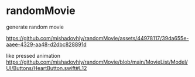 # randomMovie
generate random movie



https://github.com/mishadovhiy/randomMovie/assets/44978117/39da655e-aaee-4329-aa48-d2dbc828891d

like pressed animation https://github.com/mishadovhiy/randomMovie/blob/main/MovieList/Model/UI/Buttons/HeartButton.swift#L12
